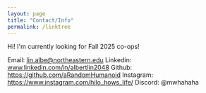 ```yaml
---
layout: page
title: "Contact/Info"
permalink: /linktree
---
```

Hi! I'm currently looking for Fall 2025 co-ops!

Email: lin.albe@northeastern.edu
Linkedin: www.linkedin.com/in/albertlin2048
Github: https://github.com/aRandomHumanoid
Instagram: https://www.instagram.com/hilo_hows_life/
Discord: @mwhahaha
